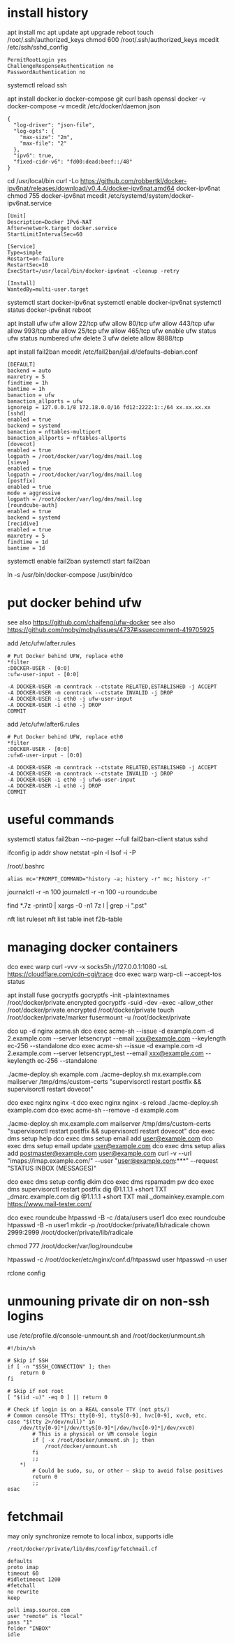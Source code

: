 # install history

apt install mc
apt update
apt upgrade
reboot
touch /root/.ssh/authorized_keys
chmod 600 /root/.ssh/authorized_keys
mcedit /etc/ssh/sshd_config
```
PermitRootLogin yes
ChallengeResponseAuthentication no
PasswordAuthentication no
```
systemctl reload ssh

apt install docker.io docker-compose git curl bash openssl
docker -v
docker-compose -v
mcedit /etc/docker/daemon.json
```
{
  "log-driver": "json-file",
  "log-opts": {
    "max-size": "2m",
    "max-file": "2"
  },
  "ipv6": true,
  "fixed-cidr-v6": "fd00:dead:beef::/48"
}
```

cd /usr/local/bin
curl -Lo https://github.com/robbertkl/docker-ipv6nat/releases/download/v0.4.4/docker-ipv6nat.amd64 docker-ipv6nat
chmod 755 docker-ipv6nat
mcedit /etc/systemd/system/docker-ipv6nat.service
```
[Unit]
Description=Docker IPv6-NAT
After=network.target docker.service
StartLimitIntervalSec=60

[Service]
Type=simple
Restart=on-failure
RestartSec=10
ExecStart=/usr/local/bin/docker-ipv6nat -cleanup -retry

[Install]
WantedBy=multi-user.target
```
systemctl start docker-ipv6nat
systemctl enable docker-ipv6nat
systemctl status docker-ipv6nat
reboot

apt install ufw
ufw allow 22/tcp
ufw allow 80/tcp
ufw allow 443/tcp
ufw allow 993/tcp
ufw allow 25/tcp
ufw allow 465/tcp
ufw enable
ufw status
ufw status numbered
ufw delete 3
ufw delete allow 8888/tcp

apt install fail2ban
mcedit /etc/fail2ban/jail.d/defaults-debian.conf
```
[DEFAULT]
backend = auto
maxretry = 5
findtime = 1h
bantime = 1h
banaction = ufw
banaction_allports = ufw
ignoreip = 127.0.0.1/8 172.18.0.0/16 fd12:2222:1::/64 xx.xx.xx.xx
[sshd]
enabled = true
backend = systemd
banaction = nftables-multiport
banaction_allports = nftables-allports
[dovecot]
enabled = true
logpath = /root/docker/var/log/dms/mail.log
[sieve]
enabled = true
logpath = /root/docker/var/log/dms/mail.log
[postfix]
enabled = true
mode = aggressive
logpath = /root/docker/var/log/dms/mail.log
[roundcube-auth]
enabled = true
backend = systemd
[recidive]
enabled = true
maxretry = 5
findtime = 1d
bantime = 1d
```
systemctl enable fail2ban
systemctl start fail2ban

ln -s /usr/bin/docker-compose /usr/bin/dco


# put docker behind ufw

see also https://github.com/chaifeng/ufw-docker
see also https://github.com/moby/moby/issues/4737#issuecomment-419705925

add /etc/ufw/after.rules
```
# Put Docker behind UFW, replace eth0
*filter
:DOCKER-USER - [0:0]
:ufw-user-input - [0:0]

-A DOCKER-USER -m conntrack --ctstate RELATED,ESTABLISHED -j ACCEPT
-A DOCKER-USER -m conntrack --ctstate INVALID -j DROP
-A DOCKER-USER -i eth0 -j ufw-user-input
-A DOCKER-USER -i eth0 -j DROP
COMMIT
```

add /etc/ufw/after6.rules
```
# Put Docker behind UFW, replace eth0
*filter
:DOCKER-USER - [0:0]
:ufw6-user-input - [0:0]

-A DOCKER-USER -m conntrack --ctstate RELATED,ESTABLISHED -j ACCEPT
-A DOCKER-USER -m conntrack --ctstate INVALID -j DROP
-A DOCKER-USER -i eth0 -j ufw6-user-input
-A DOCKER-USER -i eth0 -j DROP
COMMIT
```


# useful commands

systemctl status fail2ban --no-pager --full
fail2ban-client status sshd

ifconfig
ip addr show
netstat -pln -l
lsof -i -P

/root/.bashrc
```
alias mc='PROMPT_COMMAND="history -a; history -r" mc; history -r'
```

journalctl -r -n 100
journalctl -r -n 100 -u roundcube

find *.7z -print0 | xargs -0 -n1 7z l | grep -i "\.pst"


nft list ruleset
nft list table inet f2b-table


# managing docker containers

dco exec warp curl -vvv -x socks5h://127.0.0.1:1080 -sL https://cloudflare.com/cdn-cgi/trace
dco exec warp warp-cli --accept-tos status

apt install fuse gocryptfs
gocryptfs -init -plaintextnames /root/docker/private.encrypted
gocryptfs -suid -dev -exec -allow_other /root/docker/private.encrypted /root/docker/private
touch /root/docker/private/marker
fusermount -u /root/docker/private

dco up -d nginx acme.sh
dco exec acme-sh --issue -d example.com -d 2.example.com --server letsencrypt --email xxx@example.com --keylength ec-256 --standalone
dco exec acme-sh --issue -d example.com -d 2.example.com --server letsencrypt_test --email xxx@example.com --keylength ec-256 --standalone

./acme-deploy.sh example.com
./acme-deploy.sh mx.example.com mailserver /tmp/dms/custom-certs "supervisorctl restart postfix && supervisorctl restart dovecot"

dco exec nginx nginx -t
dco exec nginx nginx -s reload
./acme-deploy.sh example.com
dco exec acme-sh --remove -d example.com

./acme-deploy.sh mx.example.com mailserver /tmp/dms/custom-certs "supervisorctl restart postfix && supervisorctl restart dovecot"
dco exec dms setup help
dco exec dms setup email add user@example.com
dco exec dms setup email update user@example.com
dco exec dms setup alias add postmaster@example.com user@example.com
curl -v --url "imaps://imap.example.com/" --user "user@example.com:***" --request "STATUS INBOX (MESSAGES)"

dco exec dms setup config dkim
dco exec dms rspamadm pw
dco exec dms supervisorctl restart postfix
dig @1.1.1.1 +short TXT _dmarc.example.com
dig @1.1.1.1 +short TXT mail._domainkey.example.com
https://www.mail-tester.com/

dco exec roundcube htpasswd -B -c /data/users user1
dco exec roundcube htpasswd -B -n user1
mkdir -p /root/docker/private/lib/radicale
chown 2999:2999 /root/docker/private/lib/radicale

chmod 777 /root/docker/var/log/roundcube

htpasswd -c /root/docker/etc/nginx/conf.d/htpasswd user
htpasswd -n user

rclone config


# unmouning private dir on non-ssh logins

use /etc/profile.d/console-unmount.sh and /root/docker/unmount.sh
```
#!/bin/sh

# Skip if SSH
if [ -n "$SSH_CONNECTION" ]; then
    return 0
fi

# Skip if not root
[ "$(id -u)" -eq 0 ] || return 0

# Check if login is on a REAL console TTY (not pts/)
# Common console TTYs: tty[0-9], ttyS[0-9], hvc[0-9], xvc0, etc.
case "$(tty 2>/dev/null)" in
    /dev/tty[0-9]*|/dev/ttyS[0-9]*|/dev/hvc[0-9]*|/dev/xvc0)
        # This is a physical or VM console login
        if [ -x /root/docker/unmount.sh ]; then
            /root/docker/unmount.sh
        fi
        ;;
    *)
        # Could be sudo, su, or other — skip to avoid false positives
        return 0
        ;;
esac
```


# fetchmail

may only synchronize remote to local inbox, supports idle

`/root/docker/private/lib/dms/config/fetchmail.cf`

```
defaults
proto imap
timeout 60
#idletimeout 1200
#fetchall
no rewrite
keep

poll imap.source.com
user "remote" is "local"
pass "1"
folder "INBOX"
idle
```

